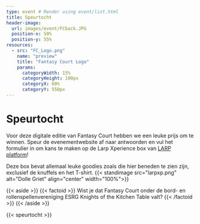 ```yaml
---
type: event # Render using event/list.html
title: Speurtocht
header-image:
  url: images/event/FCback.JPG
  position-x: 50%
  position-y: 55%
resources:
  - src: "FC_Logo.png"
    name: "preview"
    title: "Fantasy Court Logo"
    params:
      categoryWidth: 15%
      categoryHeight: 100px
      categoryX: 60%
      categoryY: 550px
---
```


# Speurtocht
Voor deze digitale editie van Fantasy Court hebben we een leuke prijs om te winnen.
Speur de evenementwebsite af naar antwoorden en vul het formulier in om kans te maken op de Larp Xperience box van [LARP platform](https://www.larp-platform.nl/merch/xperiencebox-2021/)!

Deze box bevat allemaal leuke goodies zoals die hier beneden te zien zijn, exclusief de knuffels en het T-shirt.
{{< standimage src="larpxp.png" alt="Dolle Griet" align="center" width="100%">}}  

{{< aside >}}
    {{< factoid >}}
        Wist je dat Fantasy Court onder de bord- en rollenspellenvereniging ESRG Knights of the Kitchen Table valt?
    {{< /factoid >}}
{{< /aside >}}

{{< speurtocht >}}


